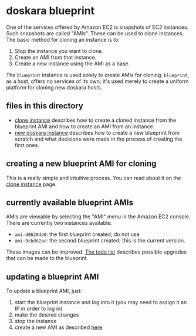 # doskara blueprint

One of the services offered by Amazon EC2 is snapshots of EC2 instances.  Such snapshots are called "AMIs".  These can be used to clone instances.  The basic method for cloning an instance is to:
  1. Stop the instance you want to clone.
  2. Create an AMI from that instance.
  3. Create a new instance using the AMI as a base.

The `blueprint` instance is used solely to create AMIs for cloning.  `blueprint`, as a host, offers no services of its own; it's used merely to create a uniform platform for cloning new doskara hosts.

## files in this directory

* [clone instance](clone_instance.md) describes how to create a cloned instance from the blueprint AMI and how to create an AMI from an instance.
* [new doskara instance](new_doskara_instance.md) describes how to create a new blueprint from scratch and what decisions were made in the process of creating the first ones.

## creating a new blueprint AMI for cloning

This is a really simple and intuitive process.  You can read about it on the [clone instance](clone_instance.md) page.

## currently available blueprint AMIs

AMIs are viewable by selecting the "AMI" menu in the Amazon EC2 console.  There are currently two instances available:
  * `ami-d0620de0`: the first blueprint created; do not use
  * `ami-9cbdd2ac`: the second blueprint created; this is the current version.

These images can be improved.  [The todo list](todo.md) describes possible upgrades that can be made to the blueprint.

## updating a blueprint AMI

To update a blueprint AMI, just:
  1. start the blueprint instance and log into it (you may need to assign it an IP in order to log in)
  2. make the desired changes
  3. stop the instance
  4. create a new AMI as described [here](clone_instance.md)
